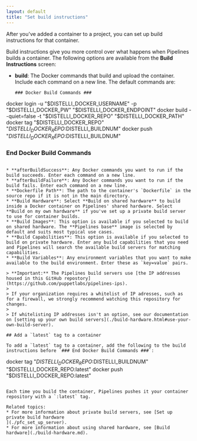 ```yaml
---
layout: default
title: "Set build instructions"
--- 
```


After you've added a container to a project, you can set up build instructions for that container. 

Build instructions give you more control over what happens when Pipelines builds a container. The following options are available from the **Build Instructions** screen:
* **build**: The Docker commands that build and upload the container. Include each command on a new line. The default commands are: 
  
  ```
  ### Docker Build Commands ###
docker login -u "$DISTELLI_DOCKER_USERNAME" -p "$DISTELLI_DOCKER_PW" "$DISTELLI_DOCKER_ENDPOINT"
docker build --quiet=false -t "$DISTELLI_DOCKER_REPO" "$DISTELLI_DOCKER_PATH"
docker tag "$DISTELLI_DOCKER_REPO" "$DISTELLI_DOCKER_REPO:$DISTELLI_BUILDNUM"
docker push "$DISTELLI_DOCKER_REPO:$DISTELLI_BUILDNUM"
### End Docker Build Commands ###
  ```
   
* **afterBuildSuccess**: Any Docker commands you want to run if the build succeeds. Enter each command on a new line.
* **afterBuildFailure**: Any Docker commands you want to run if the build fails. Enter each command on a new line. 
* **Dockerfile Path**: The path to the container's `Dockerfile` in the source repo if it is not in the main directory.
* **Build Hardware**: Select **Build on shared hardware** to build inside a Docker container on Pipelines' shared hardware. Select **Build on my own hardware** if you've set up a private build server to use for container builds.
* **Build Images**: This option is available if you selected to build on shared hardware. The **Pipelines base** image is selected by default and suits most typical use cases. 
* **Build Capabilities**: This option is available if you selected to build on private hardware. Enter any build capabilities that you need and Pipelines will search the available build servers for matching capabilities.
* **Build Variables**: Any environment variables that you want to make available to the build environment. Enter these as `key=value` pairs. 

> **Important:** The Pipelines build servers use [the IP addresses housed in this GitHub repostory](https://github.com/puppetlabs/pipelines-ips). 
>
> If your organization requires a whitelist of IP adresses, such as for a firewall, we strongly recommend watching this repository for changes. 
>
> If whitelisting IP addresses isn't an option, see our documentation on [setting up your own build servers](./build-hardware.html#use-your-own-build-server). 

## Add a `latest` tag to a container

To add a `latest` tag to a container, add the following to the build instructions before `### End Docker Build Commands ###`:

```
docker tag "$DISTELLI_DOCKER_REPO:$DISTELLI_BUILDNUM" "$DISTELLI_DOCKER_REPO:latest"
docker push "$DISTELLI_DOCKER_REPO:latest"
```

Each time you build the container, Pipelines pushes it your container repository with a `:latest` tag.

Related topics:
* For more information about private build servers, see [Set up private build hardware
](./pfc_set_up_server).
* For more information about using shared hardware, see [Build hardware](./build-hardware.md).


